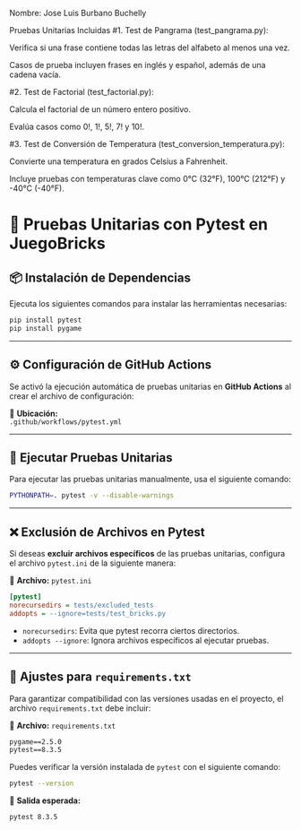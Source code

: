 Nombre: Jose Luis Burbano Buchelly 

Pruebas Unitarias Incluidas
#1. Test de Pangrama (test_pangrama.py):

Verifica si una frase contiene todas las letras del alfabeto al menos una vez.

Casos de prueba incluyen frases en inglés y español, además de una cadena vacía.

#2. Test de Factorial (test_factorial.py):

Calcula el factorial de un número entero positivo.

Evalúa casos como 0!, 1!, 5!, 7! y 10!.

#3️. Test de Conversión de Temperatura (test_conversion_temperatura.py):

Convierte una temperatura en grados Celsius a Fahrenheit.

Incluye pruebas con temperaturas clave como 0°C (32°F), 100°C (212°F) y -40°C (-40°F).



# 🧪 Pruebas Unitarias con Pytest en JuegoBricks

## 📦 Instalación de Dependencias

Ejecuta los siguientes comandos para instalar las herramientas necesarias:

```bash
pip install pytest
pip install pygame
```

---

## ⚙️ Configuración de GitHub Actions

Se activó la ejecución automática de pruebas unitarias en **GitHub Actions** al crear el archivo de configuración:

📂 **Ubicación:**  
`.github/workflows/pytest.yml`

---

## 🚀 Ejecutar Pruebas Unitarias

Para ejecutar las pruebas unitarias manualmente, usa el siguiente comando:

```bash
PYTHONPATH=. pytest -v --disable-warnings
```

---

## ❌ Exclusión de Archivos en Pytest

Si deseas **excluir archivos específicos** de las pruebas unitarias, configura el archivo `pytest.ini` de la siguiente manera:

📂 **Archivo:** `pytest.ini`
```ini
[pytest]
norecursedirs = tests/excluded_tests
addopts = --ignore=tests/test_bricks.py
```
- `norecursedirs`: Evita que pytest recorra ciertos directorios.
- `addopts --ignore`: Ignora archivos específicos al ejecutar pruebas.

---

## 📌 Ajustes para `requirements.txt`

Para garantizar compatibilidad con las versiones usadas en el proyecto, el archivo `requirements.txt` debe incluir:

📂 **Archivo:** `requirements.txt`
```txt
pygame==2.5.0
pytest==8.3.5
```

Puedes verificar la versión instalada de `pytest` con el siguiente comando:

```bash
pytest --version
```
📌 **Salida esperada:**
```
pytest 8.3.5
```

